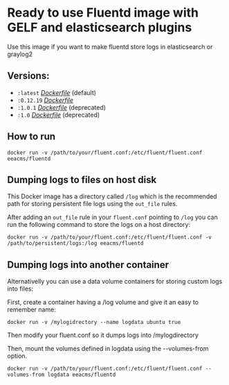 # Ready to use Fluentd image with GELF and elasticsearch plugins

Use this image if you want to make fluentd store logs in elasticsearch or
graylog2


## Versions:

 - `:latest` [*Dockerfile*](https://github.com/eea/eea.docker.fluentd/blob/master/Dockerfile) (default)
 - `:0.12.19` [*Dockerfile*](https://github.com/eea/eea.docker.varnish/blob/0.12.19/Dockerfile)
 - `:1.0.1` [*Dockerfile*](https://github.com/eea/eea.docker.fluentd/blob/1.0.1-chaperone/Dockerfile) (deprecated)
 - `:1.0` [*Dockerfile*](https://github.com/eea/eea.docker.fluentd/blob/1.0/Dockerfile) (deprecated)

## How to run

    docker run -v /path/to/your/fluent.conf:/etc/fluent/fluent.conf eeacms/fluentd

## Dumping logs to files on host disk

This Docker image has a directory called ```/log``` which is the recommended
path for storing persistent file logs using the ```out_file``` rules.

After adding an ```out_file``` rule in your ```fluent.conf``` pointing to
```/log``` you can run the following command to store the logs on a host
directory:

    docker run -v /path/to/your/fluent.conf:/etc/fluent/fluent.conf -v /path/to/persistent/logs:/log eeacms/fluentd


## Dumping logs into another container

Alternativelly you can use a data volume containers for storing custom logs
into files:

First, create a container having a /log volume and give it an easy to remember
name:

    docker run -v /mylogidrectory --name logdata ubuntu true


Then modify your fluent.conf so it dumps logs into /mylogdirectory

Then, mount the volumes defined in logdata using the --volumes-from
option.


    docker run -v /path/to/your/fluent.conf:/etc/fluent/fluent.conf --volumes-from logdata eeacms/fluentd
